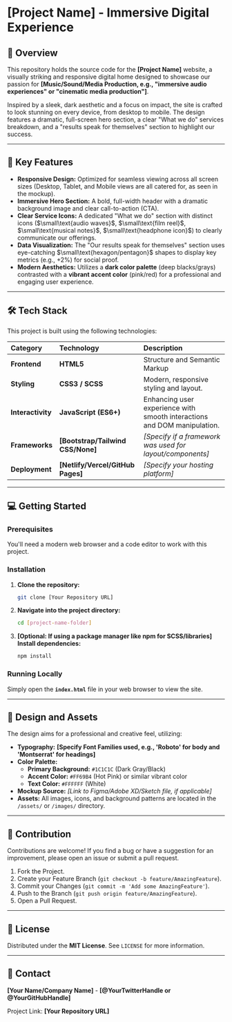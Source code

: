 # [Project Name] - Immersive Digital Experience

## 🌟 Overview

This repository holds the source code for the **[Project Name]** website, a visually striking and responsive digital home designed to showcase our passion for **[Music/Sound/Media Production, e.g., "immersive audio experiences" or "cinematic media production"]**.

Inspired by a sleek, dark aesthetic and a focus on impact, the site is crafted to look stunning on every device, from desktop to mobile. The design features a dramatic, full-screen hero section, a clear "What we do" services breakdown, and a "results speak for themselves" section to highlight our success.

---

## 🚀 Key Features

* **Responsive Design:** Optimized for seamless viewing across all screen sizes (Desktop, Tablet, and Mobile views are all catered for, as seen in the mockup).
* **Immersive Hero Section:** A bold, full-width header with a dramatic background image and clear call-to-action (CTA).
* **Clear Service Icons:** A dedicated "What we do" section with distinct icons ($\small\text{audio waves}$, $\small\text{film reel}$, $\small\text{musical notes}$, $\small\text{headphone icon}$) to clearly communicate our offerings.
* **Data Visualization:** The "Our results speak for themselves" section uses eye-catching $\small\text{hexagon/pentagon}$ shapes to display key metrics (e.g., $+2\%$) for social proof.
* **Modern Aesthetics:** Utilizes a **dark color palette** (deep blacks/grays) contrasted with a **vibrant accent color** (pink/red) for a professional and engaging user experience.

---

## 🛠 Tech Stack

This project is built using the following technologies:

| Category | Technology | Description |
| :--- | :--- | :--- |
| **Frontend** | **HTML5** | Structure and Semantic Markup |
| **Styling** | **CSS3 / SCSS** | Modern, responsive styling and layout. |
| **Interactivity** | **JavaScript (ES6+)** | Enhancing user experience with smooth interactions and DOM manipulation. |
| **Frameworks** | **[Bootstrap/Tailwind CSS/None]** | *\[Specify if a framework was used for layout/components]* |
| **Deployment** | **[Netlify/Vercel/GitHub Pages]** | *\[Specify your hosting platform]* |

---

## 💻 Getting Started

### Prerequisites

You'll need a modern web browser and a code editor to work with this project.

### Installation

1.  **Clone the repository:**
    ```bash
    git clone [Your Repository URL]
    ```

2.  **Navigate into the project directory:**
    ```bash
    cd [project-name-folder]
    ```

3.  **\[Optional: If using a package manager like npm for SCSS/libraries] Install dependencies:**
    ```bash
    npm install
    ```

### Running Locally

Simply open the **`index.html`** file in your web browser to view the site.

---

## 🎨 Design and Assets

The design aims for a professional and creative feel, utilizing:

* **Typography:** **[Specify Font Families used, e.g., 'Roboto' for body and 'Montserrat' for headings]**
* **Color Palette:**
    * **Primary Background:** `#1C1C1C` (Dark Gray/Black)
    * **Accent Color:** `#FF69B4` (Hot Pink) or similar vibrant color
    * **Text Color:** `#FFFFFF` (White)
* **Mockup Source:** *\[Link to Figma/Adobe XD/Sketch file, if applicable]*
* **Assets:** All images, icons, and background patterns are located in the `/assets/` or `/images/` directory.

---

## 🤝 Contribution

Contributions are welcome! If you find a bug or have a suggestion for an improvement, please open an issue or submit a pull request.

1.  Fork the Project.
2.  Create your Feature Branch (`git checkout -b feature/AmazingFeature`).
3.  Commit your Changes (`git commit -m 'Add some AmazingFeature'`).
4.  Push to the Branch (`git push origin feature/AmazingFeature`).
5.  Open a Pull Request.

---

## 📄 License

Distributed under the **MIT License**. See `LICENSE` for more information.

---

## 📧 Contact

**[Your Name/Company Name]** - **[@YourTwitterHandle or @YourGitHubHandle]**

Project Link: **[Your Repository URL]**